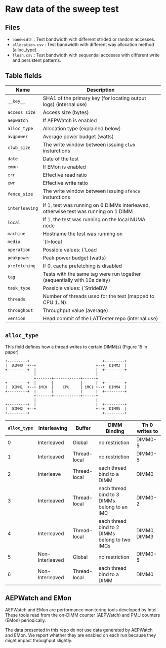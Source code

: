 # Raw data of the sweep test

## Files

* `bandwidth` : Test bandwidth with different strided or random accesses.
* `allocation.csv` : Test bandwidth with different way allocation method (alloc_type).
* `flush.csv` : Test bandwidth with sequential accesses with different write and persistent patterns.

## Table fields

Name | Description
---|---
`__key__` | SHA1 of the primary key (for locating output logs) (internal use)
`access_size` | Access size (bytes)
`aepwatch` | If AEPWatch is enabled
`alloc_type` | Allocation type (explained below)
`avgpower` | Average power budget (watts)
`clwb_size` | The write window between issuing `clwb` insturctions
`date` | Date of the test
`emon` | If EMon is enabled
`err` | Effective read ratio
`ewr` | Effective write ratio
`fence_size` |  The write window between issuing `sfence` insturctions
`interleaving` | If 1, test was running on 6 DIMMs interleaved, otherwise test was running on 1 DIMM
`local` | If 1, the test was running on the local NUMA node
`machine` | Hostname the test was running on
`media` | `(l=local|r=remote)(dram|pmem)`
`operation` | Possible values: (`Load|Store|Store+Flush|NTStore`), an `lfence` or `sfence` was issued after operation
`peakpower` | Peak power budget (watts)
`prefetching` | If 0, cache prefetching is disabled
`tag` | Tests with the same tag were run together (sequentially with 10s delay)
`task_type` | Possible values: (`StrideBW|RandBW|AlignBW|ClwbFence`) (internal use)
`threads` | Number of threads used for the test (mapped to CPU 1..N).
`throughput` | Throughput value (average)
`version` | Head commit of the LATTester repo (internal use)


## `alloc_type`

This field defines how a thread writes to certain DIMM(s) (Figure 15 in paper)

```
+---------+                                 +---------+
|  DIMM0  +--+                           +--+  DIMM3  |
+---------+  |                           |  +---------+
             |                           |
             +-------+------------+------+
+---------+  |       |            |      |  +---------+
|  DIMM1  +--+ iMC0  |    CPU     | iMC1 +--+  DIMM4  |
+---------+  |       |            |      |  +---------+
             +-------+------------+------+
             |                           |
+---------+  |                           |  +---------+
|  DIMM2  +--+                           +--+  DIMM5  |
+---------+                                 +---------+
```
`alloc_type` | Interleaving | Buffer | DIMM Binding | Th 0 writes to
---|---|---|---|---
0 | Interleaved| Global| no restriction| DIMM0-5
1 | Interleaved| Thread-local| no restriction| DIMM0-5
2 | Interleave| Thread-local| each thread bind to a DIMM| DIMM0
3 | Interleaved| Thread-local| each thread bind to 3 DIMMs belong to an iMC| DIMM0-2
4 | Interleaved| Thread-local| each thread bind to 2 DIMMs belong to two iMCs| DIMM0, DIMM3
5 | Non-Interleaved| Global| no restriction| DIMM0-5
6 | Non-Interleaved| Thread-local| each thread bind to a DIMM| DIMM0

## AEPWatch and EMon
AEPWatch and EMon are performance monitoring tools developed by Intel. These tools read from the on-DIMM counter (AEPWatch) and PMU counters (EMon) periodically.

The data presented in this repo do not use data generated by AEPWatch and EMon. We report whether they are enabled on each run because they might impact throughput slightly.